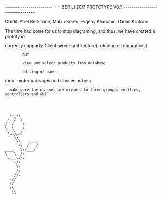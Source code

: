 -----------------------------ZER LI 2017 PROTOTYPE V0.1! --------------------------------

Credit: Ariel Berkovich, Matan Keren, Evgeny Khanchin, Daniel Krutikov

The time had come for us to stop diagraming, and thus, we have created a prototype.


currently supports: Client server architecture(including configurations)
                    
		    GUI
                    
		    view and select products from database
                    
		    editing of name
todo:
      -order packages and classes as best
     
     -make sure the classes are divided to three groups: entities, controllers and GUI
      

 	

	  /-_-\
	 /  /  \
	/  /    \
	\  \    /
	 \__\__/
	    \\
	    -\\    ____
	      \\  /   /
	____   \\/___/
	\   \ -//
	 \___\//-
	    -//
	     \\
	     //
	    //-
	  -//
	  //
	  \\
	   \\


